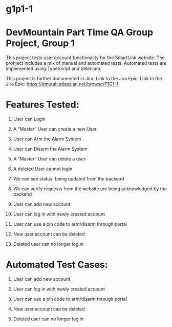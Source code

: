 # g1p1-1
# DevMountain Part Time QA Group Project, Group 1 

This project tests user account functionality for the SmartLink website. The prohject includes a mix of manual and automated tests. 
Automated tests are implemented using TypeScript and Selenium.

This project is further documented in Jira. 
Link to the Jira Epic: Link to the Jira Epic: https://dmutah.atlassian.net/browse/P1G1-1

# Features Tested:

1. User can Login

2. A “Master” User can create a new User

3. User can Arm the Alarm System

4. User can Disarm the Alarm System

5. A “Master” User can delete a user

6. A deleted User cannot login

7. We can see status' being updated from the backend

8. We can verify requests from the website are being acknowledged by the backend

9. User can add new account

10. User can log in with newly created account

11. User can use a pin code to arm/disarm through portal

12. New user account can be deleted

13. Deleted user can no longer log in


# Automated Test Cases:

1. User can add new account

2. User can log in with newly created account

3. User can use a pin code to arm/disarm through portal

4. New user account can be deleted

5. Deleted user can no longer log in


